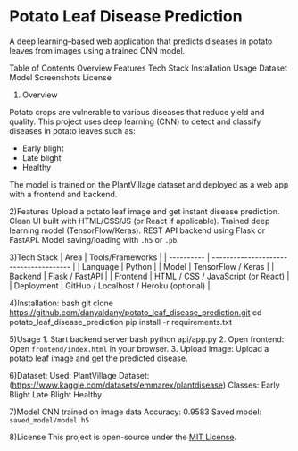 # Potato Leaf Disease Prediction

A deep learning–based web application that predicts diseases in potato leaves from images using a trained CNN model.

Table of Contents
    Overview
    Features
    Tech Stack
    Installation
    Usage
    Dataset
    Model
    Screenshots
    License

1) Overview

Potato crops are vulnerable to various diseases that reduce yield and quality. This project uses deep learning (CNN) to detect and classify diseases in potato leaves such as:

* Early blight
* Late blight
* Healthy

The model is trained on the PlantVillage dataset and deployed as a web app with a frontend and backend.

2)Features
    Upload a potato leaf image and get instant disease prediction.
    Clean UI built with HTML/CSS/JS (or React if applicable).
    Trained deep learning model (TensorFlow/Keras).
    REST API backend using Flask or FastAPI.
    Model saving/loading with `.h5` or `.pb`.

3)Tech Stack
    | Area       | Tools/Frameworks                       |
    | ---------- | -------------------------------------- |
    | Language   | Python                                 |
    | Model      | TensorFlow / Keras                     |
    | Backend    | Flask / FastAPI                        |
    | Frontend   | HTML / CSS / JavaScript (or React)     |
    | Deployment | GitHub / Localhost / Heroku (optional) |


4)Installation:
    bash
    git clone https://github.com/danyaldany/potato_leaf_disease_prediction.git
    cd potato_leaf_disease_prediction
    pip install -r requirements.txt

5)Usage
    1. Start backend server
    bash
       python api/app.py
    2. Open frontend:
       Open `frontend/index.html` in your browser.
    3. Upload Image:
       Upload a potato leaf image and get the predicted disease.

6)Dataset:
    Used: PlantVillage Dataset: (https://www.kaggle.com/datasets/emmarex/plantdisease)
    Classes:
      Early Blight
      Late Blight
      Healthy

7)Model
    CNN trained on image data
    Accuracy: 0.9583
    Saved model: `saved_model/model.h5`


8)License
    This project is open-source under the [MIT License](LICENSE).

